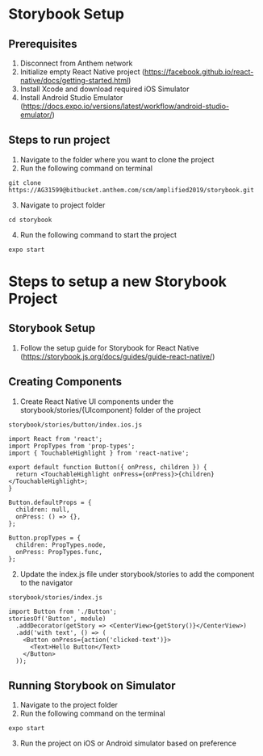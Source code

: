 

# Storybook Setup

## Prerequisites
1. Disconnect from Anthem network
2. Initialize empty React Native project (https://facebook.github.io/react-native/docs/getting-started.html)
3. Install Xcode and download required iOS Simulator
4. Install Android Studio Emulator (https://docs.expo.io/versions/latest/workflow/android-studio-emulator/)

## Steps to run project
1. Navigate to the folder where you want to clone the project
2. Run the following command on terminal
```
git clone https://AG31599@bitbucket.anthem.com/scm/amplified2019/storybook.git
```
3. Navigate to project folder
```
cd storybook
```
4. Run the following command to start the project
```
expo start
```

# Steps to setup a new Storybook Project
## Storybook Setup

1. Follow the setup guide for Storybook for React Native (https://storybook.js.org/docs/guides/guide-react-native/)

## Creating Components

1. Create React Native UI components under the storybook/stories/{UIcomponent} folder of the project
```
storybook/stories/button/index.ios.js

import React from 'react';
import PropTypes from 'prop-types';
import { TouchableHighlight } from 'react-native';

export default function Button({ onPress, children }) {
  return <TouchableHighlight onPress={onPress}>{children}</TouchableHighlight>;
}

Button.defaultProps = {
  children: null,
  onPress: () => {},
};

Button.propTypes = {
  children: PropTypes.node,
  onPress: PropTypes.func,
};
```
2. Update the index.js file under storybook/stories to add the component to the navigator

```
storybook/stories/index.js 

import Button from './Button';
storiesOf('Button', module)
  .addDecorator(getStory => <CenterView>{getStory()}</CenterView>)
  .add('with text', () => (
    <Button onPress={action('clicked-text')}>
      <Text>Hello Button</Text>
    </Button>
  ));
```
## Running Storybook on Simulator

1. Navigate to the project folder
2. Run the following command on the terminal
```
expo start
```
3. Run the project on iOS or Android simulator based on preference




